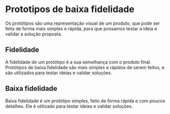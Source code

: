 # Prototipos de baixa fidelidade
Os protótipos são uma representação visual de um produto, que pode ser feita de forma mais simples e rápida, para que possamos testar a ideia e validar a solução proposta. 

## Fidelidade
A fidelidade de um protótipo é a sua semelhança com o produto final. Protótipos de baixa fidelidade são mais simples e rápidos de serem feitos, e são utilizados para testar ideias e validar soluções.

## Baixa fidelidade
Baixa fidelidade é um protótipo simples, feito de forma rápida e com poucos detalhes. Ele é utilizado para testar ideias e validar soluções.